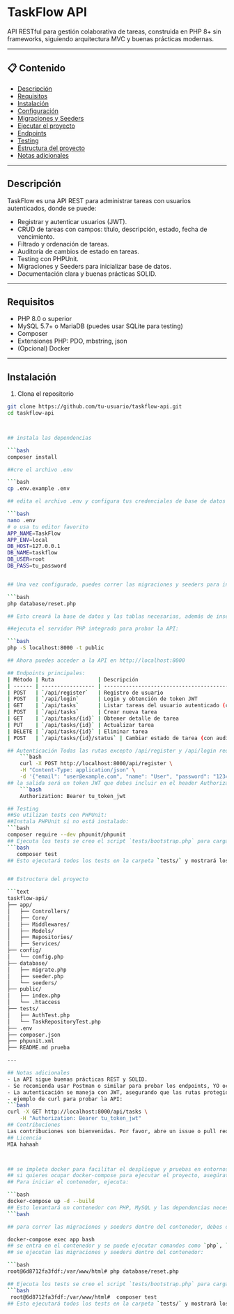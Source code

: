 # TaskFlow API

API RESTful para gestión colaborativa de tareas, construida en PHP 8+ sin frameworks, siguiendo arquitectura MVC y buenas prácticas modernas.

---

## 📋 Contenido

- [Descripción](#descripción)
- [Requisitos](#requisitos)
- [Instalación](#instalación)
- [Configuración](#configuración)
- [Migraciones y Seeders](#migraciones-y-seeders)
- [Ejecutar el proyecto](#ejecutar-el-proyecto)
- [Endpoints](#endpoints)
- [Testing](#testing)
- [Estructura del proyecto](#estructura-del-proyecto)
- [Notas adicionales](#notas-adicionales)

---

## Descripción

TaskFlow es una API REST para administrar tareas con usuarios autenticados, donde se puede:

- Registrar y autenticar usuarios (JWT).
- CRUD de tareas con campos: título, descripción, estado, fecha de vencimiento.
- Filtrado y ordenación de tareas.
- Auditoría de cambios de estado en tareas.
- Testing con PHPUnit.
- Migraciones y Seeders para inicializar base de datos.
- Documentación clara y buenas prácticas SOLID.

---

## Requisitos

- PHP 8.0 o superior
- MySQL 5.7+ o MariaDB (puedes usar SQLite para testing)
- Composer
- Extensiones PHP: PDO, mbstring, json
- (Opcional) Docker

---

## Instalación

1. Clona el repositorio

```bash
git clone https://github.com/tu-usuario/taskflow-api.git
cd taskflow-api



## instala las dependencias

```bash
composer install

##cre el archivo .env

```bash
cp .env.example .env

## edita el archivo .env y configura tus credenciales de base de datos

```bash
nano .env
# o usa tu editor favorito  
APP_NAME=TaskFlow
APP_ENV=local
DB_HOST=127.0.0.1
DB_NAME=taskflow
DB_USER=root
DB_PASS=tu_password


## Una vez configurado, puedes correr las migraciones y seeders para inicializar la base de datos:

```bash
php database/reset.php

## Esto creará la base de datos y las tablas necesarias, además de insertar datos de ejemplo.

##ejecuta el servidor PHP integrado para probar la API:

```bash
php -S localhost:8000 -t public

## Ahora puedes acceder a la API en http://localhost:8000

## Endpoints principales:
| Método | Ruta              | Descripción                                         |
| ------ | ----------------- | --------------------------------------------------- |
| POST   | `/api/register`   | Registro de usuario                                 |
| POST   | `/api/login`      | Login y obtención de token JWT                      |
| GET    | `/api/tasks`      | Listar tareas del usuario autenticado (con filtros) |
| POST   | `/api/tasks`      | Crear nueva tarea                                   |
| GET    | `/api/tasks/{id}` | Obtener detalle de tarea                            |
| PUT    | `/api/tasks/{id}` | Actualizar tarea                                    |
| DELETE | `/api/tasks/{id}` | Eliminar tarea                                      |
| POST   | `/api/tasks/{id}/status` | Cambiar estado de tarea (con auditoría) |

## Autenticación Todas las rutas excepto /api/register y /api/login requieren un header HTTP:
    ```bash
    curl -X POST http://localhost:8000/api/register \
    -H "Content-Type: application/json" \
    -d '{"email": "user@example.com", "name": "User", "password": "123456"}'
## la salida será un token JWT que debes incluir en el header Authorization para las demás peticiones:
    ```bash
    Authorization: Bearer tu_token_jwt

## Testing
##Se utilizan tests con PHPUnit:
##Instala PHPUnit si no está instalado:
```bash
composer require --dev phpunit/phpunit
## Ejecuta los tests se creo el script `tests/bootstrap.php` para cargar el entorno y las dependencias y se corre con el script de PHPUnit:
```bash
   composer test
## Esto ejecutará todos los tests en la carpeta `tests/` y mostrará los resultados.


## Estructura del proyecto

```text
taskflow-api/
├── app/
│   ├── Controllers/
│   ├── Core/
│   ├── Middlewares/
│   ├── Models/
│   ├── Repositories/
│   ├── Services/
├── config/
│   └── config.php
├── database/
│   ├── migrate.php
│   ├── seeder.php
│   └── seeders/
├── public/
│   ├── index.php
│   └── .htaccess
├── tests/
│   ├── AuthTest.php
│   └── TaskRepositoryTest.php
├── .env
├── composer.json
├── phpunit.xml
├── README.md prueba

---

## Notas adicionales    
- La API sigue buenas prácticas REST y SOLID.
- Se recomienda usar Postman o similar para probar los endpoints, YO ocupe curl para las pruebas.
- La autenticación se maneja con JWT, asegurando que las rutas protegidas solo sean accesibles para usuarios autenticados.
- ejemplo de curl para probar la API:
```bash
curl -X GET http://localhost:8000/api/tasks \
    -H "Authorization: Bearer tu_token_jwt"
## Contribuciones
Las contribuciones son bienvenidas. Por favor, abre un issue o pull request si encuentras algún error o tienes una mejora.
## Licencia
MIA hahaah



## se impleta docker para facilitar el despliegue y pruebas en entornos aislados. Puedes encontrar el archivo `docker-compose.yml` en la raíz del proyecto.
## si quieres ocupar docker-compose para ejecutar el proyecto, asegúrate de tener Docker y Docker Compose instalados.
## Para iniciar el contenedor, ejecuta:

```bash
docker-compose up -d --build
## Esto levantará un contenedor con PHP, MySQL y las dependencias necesarias.
```bash

## para correr las migraciones y seeders dentro del contenedor, debes de cambiar el .env para que apunte a la base de datos del contenedor cual lo dejaré comentando en env.example y es cambiar la estructura ya sea comentando uno u otro.

docker-compose exec app bash
## se entra en el contenedor y se puede ejecutar comandos como `php`, `composer`, etc.
## se ejecutan las migraciones y seeders dentro del contenedor:

```bash
root@6d8712fa3fdf:/var/www/html# php database/reset.php

## Ejecuta los tests se creo el script `tests/bootstrap.php` para cargar el entorno y las dependencias y se corre con el script de PHPUnit:
```bash
 root@6d8712fa3fdf:/var/www/html#  composer test
## Esto ejecutará todos los tests en la carpeta `tests/` y mostrará los resultados.





